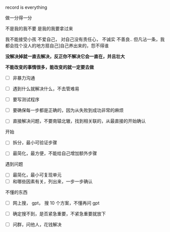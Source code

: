 record is everything

做一分得一分

不是我的我不要
是我的我要拿过来

我不能接受小孩
不爱自己，
对自己没有责任心，
不诚实
不善良..
但凡沾一条，我都会找个没人的地方扇自己]自己养出来的，怨不得谁

**没解决掉就一直去解决，反正你不解决它会一直在，并且壮大**

**不能改变的事情很多，能改变的就一定要去做**

- [ ] 非暴力沟通
- [ ] 遇到什么就解决什么，不去管难易
- [ ] 要写测试程序
- [ ] 要确保每一步都是正确的，因为从失败到成功非常的麻烦

- [ ]  直接解决问题，不要南辕北辙，找到相关联的，从最直接的开始确认



开始
- [ ] 拆分，最小可验证步骤
- [ ] 最简化，最方便，不能给自己增加额外步骤


遇到问题
- [ ] 最简化，最小可复现单元
- [ ] 和哪些因素有关，列出来，一步一步确认

不懂的东西
- [ ] 网上搜， gpt， 搜 10 个方案，不懂再问 gpt
- [ ] 确定搜不到，是否紧急重要，不紧急重要就放下
- [ ] 问群，问他人，花钱解决




